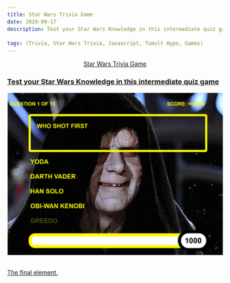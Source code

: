 ```yaml
---
title: Star Wars Trivia Game
date: 2019-09-17
description: Test your Star Wars Knowledge in this intermediate quiz game

tags: (Trivia, Star Wars Trivia, Javascript, Tumult Hype, Games)
---
```



<a href = "https://ajsp.github.io/StarWarsTriviaGame/" target= "_blank"> <center>Star Wars Trivia Game</center>



<h3>Test your Star Wars Knowledge in this intermediate quiz game</h3>
<img src= "assets/img/Star wars screenshot.png">








```

```
The final element.
```
